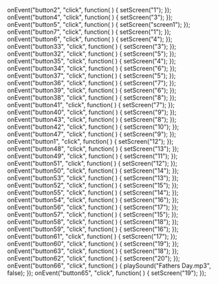 onEvent("button2", "click", function( ) {
  setScreen("1");
});
onEvent("button4", "click", function( ) {
  setScreen("3");
});
onEvent("button5", "click", function( ) {
  setScreen("screen1");
});
onEvent("button7", "click", function( ) {
  setScreen("1");
});
onEvent("button6", "click", function( ) {
  setScreen("4");
});
onEvent("button33", "click", function( ) {
  setScreen("3");
});
onEvent("button32", "click", function( ) {
  setScreen("5");
});
onEvent("button35", "click", function( ) {
  setScreen("4");
});
onEvent("button34", "click", function( ) {
  setScreen("6");
});
onEvent("button37", "click", function( ) {
  setScreen("5");
});
onEvent("button36", "click", function( ) {
  setScreen("7");
});
onEvent("button39", "click", function( ) {
  setScreen("6");
});
onEvent("button38", "click", function( ) {
  setScreen("8");
});
onEvent("button41", "click", function( ) {
  setScreen("7");
});
onEvent("button40", "click", function( ) {
  setScreen("9");
});
onEvent("button43", "click", function( ) {
  setScreen("8");
});
onEvent("button42", "click", function( ) {
  setScreen("10");
});
onEvent("button47", "click", function( ) {
  setScreen("9");
});
onEvent("button1", "click", function( ) {
  setScreen("12");
});
onEvent("button48", "click", function( ) {
  setScreen("13");
});
onEvent("button49", "click", function( ) {
  setScreen("11");
});
onEvent("button51", "click", function( ) {
  setScreen("12");
});
onEvent("button50", "click", function( ) {
  setScreen("14");
});
onEvent("button53", "click", function( ) {
  setScreen("13");
});
onEvent("button52", "click", function( ) {
  setScreen("15");
});
onEvent("button55", "click", function( ) {
  setScreen("14");
});
onEvent("button54", "click", function( ) {
  setScreen("16");
});
onEvent("button56", "click", function( ) {
  setScreen("17");
});
onEvent("button57", "click", function( ) {
  setScreen("15");
});
onEvent("button58", "click", function( ) {
  setScreen("18");
});
onEvent("button59", "click", function( ) {
  setScreen("16");
});
onEvent("button61", "click", function( ) {
  setScreen("17");
});
onEvent("button60", "click", function( ) {
  setScreen("19");
});
onEvent("button63", "click", function( ) {
  setScreen("18");
});
onEvent("button62", "click", function( ) {
  setScreen("20");
});
onEvent("button66", "click", function( ) {
  playSound("Fathers Day.mp3", false);
});
onEvent("button65", "click", function( ) {
  setScreen("19");
});
